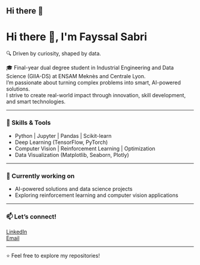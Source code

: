 ## Hi there 👋
# Hi there 👋, I'm Fayssal Sabri

🔍 Driven by curiosity, shaped by data.

🎓 Final-year dual degree student in Industrial Engineering and Data Science (GIIA-DS) at ENSAM Meknès and Centrale Lyon.  
I’m passionate about turning complex problems into smart, AI-powered solutions.  
I strive to create real-world impact through innovation, skill development, and smart technologies.

---

### 🚀 Skills & Tools  
- Python | Jupyter | Pandas | Scikit-learn  
- Deep Learning (TensorFlow, PyTorch)  
- Computer Vision | Reinforcement Learning | Optimization  
- Data Visualization (Matplotlib, Seaborn, Plotly)

---

### 🔭 Currently working on  
- AI-powered solutions and data science projects  
- Exploring reinforcement learning and computer vision applications  

---

### 📫 Let’s connect!  
[LinkedIn](https://www.linkedin.com/in/fayssalsabri)  
[Email](mailto:ton.email@example.com)  

---

⭐️ Feel free to explore my repositories!
